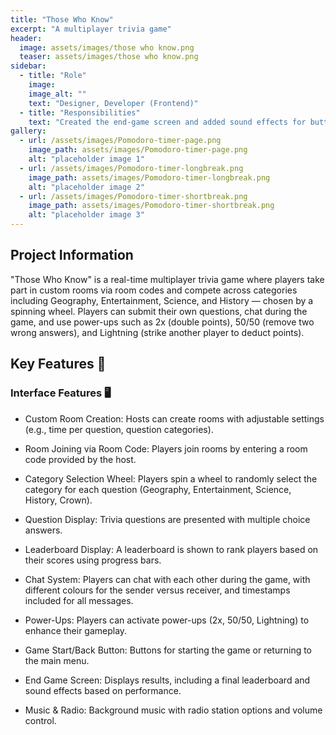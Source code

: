 ```yaml
---
title: "Those Who Know"
excerpt: "A multiplayer trivia game"
header:
  image: assets/images/those who know.png
  teaser: assets/images/those who know.png
sidebar:
  - title: "Role"
    image:
    image_alt: ""
    text: "Designer, Developer (Frontend)"
  - title: "Responsibilities"
    text: "Created the end-game screen and added sound effects for button interactions and player responses (e.g., correct or incorrect answers). Implemented progress bars in the leaderboard to track scores and the current ranking. Contributed to resolving merge conflicts and overall polish."
gallery:
  - url: /assets/images/Pomodoro-timer-page.png
    image_path: assets/images/Pomodoro-timer-page.png
    alt: "placeholder image 1"
  - url: /assets/images/Pomodoro-timer-longbreak.png
    image_path: assets/images/Pomodoro-timer-longbreak.png
    alt: "placeholder image 2"
  - url: /assets/images/Pomodoro-timer-shortbreak.png
    image_path: assets/images/Pomodoro-timer-shortbreak.png
    alt: "placeholder image 3"
---
```


## Project Information

"Those Who Know" is a real-time multiplayer trivia game where players take part in custom rooms via room codes and compete across categories including 
Geography, Entertainment, Science, and History — chosen by a spinning wheel.
Players can submit their own questions, chat during the game, and use power-ups such as 2x (double points), 50/50 (remove two wrong answers), and Lightning (strike another player to deduct points).

## Key Features 🔑

### Interface Features 🖥️
* Custom Room Creation: Hosts can create rooms with adjustable settings (e.g., time per question, question categories).

* Room Joining via Room Code: Players join rooms by entering a room code provided by the host.

* Category Selection Wheel: Players spin a wheel to randomly select the category for each question (Geography, Entertainment, Science, History, Crown).

* Question Display: Trivia questions are presented with multiple choice answers.

* Leaderboard Display: A leaderboard is shown to rank players based on their scores using progress bars.

* Chat System: Players can chat with each other during the game, with different colours for the sender versus receiver, and timestamps included for all messages.

* Power-Ups: Players can activate power-ups (2x, 50/50, Lightning) to enhance their gameplay.

* Game Start/Back Button: Buttons for starting the game or returning to the main menu.

* End Game Screen: Displays results, including a final leaderboard and sound effects based on performance.

* Music & Radio: Background music with radio station options and volume control.